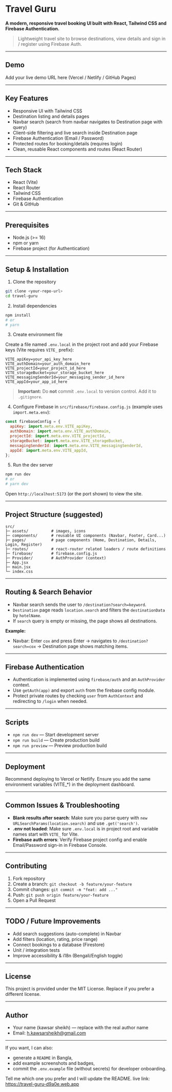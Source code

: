 # Travel Guru

**A modern, responsive travel booking UI built with React, Tailwind CSS and Firebase Authentication.**

> Lightweight travel site to browse destinations, view details and sign in / register using Firebase Auth.

---

## Demo

Add your live demo URL here (Vercel / Netlify / GitHub Pages)

---

## Key Features

* Responsive UI with Tailwind CSS
* Destination listing and details pages
* Navbar search (search from navbar navigates to Destination page with query)
* Client-side filtering and live search inside Destination page
* Firebase Authentication (Email / Password)
* Protected routes for booking/details (requires login)
* Clean, reusable React components and routes (React Router)

---

## Tech Stack

* React (Vite)
* React Router
* Tailwind CSS
* Firebase Authentication
* Git & GitHub

---

## Prerequisites

* Node.js (>= 16)
* npm or yarn
* Firebase project (for Authentication)

---

## Setup & Installation

1. Clone the repository

```bash
git clone <your-repo-url>
cd travel-guru
```

2. Install dependencies

```bash
npm install
# or
# yarn
```

3. Create environment file

Create a file named `.env.local` in the project root and add your Firebase keys (Vite requires `VITE_` prefix):

```env
VITE_apiKey=your_api_key_here
VITE_authDomain=your_auth_domain_here
VITE_projectId=your_project_id_here
VITE_storageBucket=your_storage_bucket_here
VITE_messagingSenderId=your_messaging_sender_id_here
VITE_appId=your_app_id_here
```

> **Important:** Do **not** commit `.env.local` to version control. Add it to `.gitignore`.

4. Configure Firebase in `src/firebase/firebase.config.js` (example uses `import.meta.env`):

```js
const firebaseConfig = {
  apiKey: import.meta.env.VITE_apiKey,
  authDomain: import.meta.env.VITE_authDomain,
  projectId: import.meta.env.VITE_projectId,
  storageBucket: import.meta.env.VITE_storageBucket,
  messagingSenderId: import.meta.env.VITE_messagingSenderId,
  appId: import.meta.env.VITE_appId,
};
```

5. Run the dev server

```bash
npm run dev
# or
# yarn dev
```

Open `http://localhost:5173` (or the port shown) to view the site.

---

## Project Structure (suggested)

```
src/
├─ assets/          # images, icons
├─ components/      # reusable UI components (Navbar, Footer, Card...)
├─ pages/           # page components (Home, Destination, Details, Login, Register)
├─ routes/          # react-router related loaders / route definitions
├─ firebase/        # firebase.config.js
├─ Provider/        # AuthProvider (context)
├─ App.jsx
├─ main.jsx
└─ index.css
```

---

## Routing & Search Behavior

* Navbar search sends the user to `/destination?search=keyword`.
* `Destination` page reads `location.search` and filters the `destinationData` by `hotelName`.
* If `search` query is empty or missing, the page shows all destinations.

**Example:**

* Navbar: Enter `cox` and press Enter → navigates to `/destination?search=cox` → Destination page shows matching items.

---

## Firebase Authentication

* Authentication is implemented using `firebase/auth` and an `AuthProvider` context.
* Use `getAuth(app)` and export `auth` from the firebase config module.
* Protect private routes by checking `user` from `AuthContext` and redirecting to `/login` when needed.

---

## Scripts

* `npm run dev` — Start development server
* `npm run build` — Create production build
* `npm run preview` — Preview production build

---

## Deployment

Recommend deploying to Vercel or Netlify. Ensure you add the same environment variables (VITE_*) in the deployment dashboard.

---

## Common Issues & Troubleshooting

* **Blank results after search**: Make sure you parse query with `new URLSearchParams(location.search)` and use `.get('search')`.
* **.env not loaded**: Make sure `.env.local` is in project root and variable names start with `VITE_` for Vite.
* **Firebase auth errors**: Verify Firebase project config and enable Email/Password sign-in in Firebase Console.

---

## Contributing

1. Fork repository
2. Create a branch: `git checkout -b feature/your-feature`
3. Commit changes: `git commit -m "feat: add ..."`
4. Push: `git push origin feature/your-feature`
5. Open a Pull Request

---

## TODO / Future Improvements

* Add search suggestions (auto-complete) in Navbar
* Add filters (location, rating, price range)
* Connect bookings to a database (Firestore)
* Unit / integration tests
* Improve accessibility & i18n (Bengali/English toggle)

---

## License

This project is provided under the MIT License. Replace if you prefer a different license.

---

## Author

* Your name (kawsar sheikh) — replace with the real author name
* Email: [h.kawsarsheikh@gmail.com](h.kawsarsheikh@gmail.com)

---

If you want, I can also:

* generate a `README` in Bangla,
* add example screenshots and badges,
* commit the `.env.example` file (without secrets) for developer onboarding.

Tell me which one you prefer and I will update the README.
live link: https://travel-guru-d9a0e.web.app